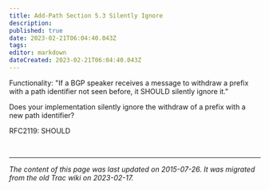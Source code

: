 ```yaml
---
title: Add-Path Section 5.3 Silently Ignore
description: 
published: true
date: 2023-02-21T06:04:40.043Z
tags: 
editor: markdown
dateCreated: 2023-02-21T06:04:40.043Z
---
```



 Functionality: "If a BGP speaker receives a message to withdraw a prefix with a path identifier not seen before, it SHOULD silently ignore it."

Does your implementation silently ignore the withdraw of a prefix with a new path identifier?

  RFC2119: SHOULD

&nbsp;
&nbsp;
&nbsp;

---

*The content of this page was last updated on 2015-07-26. It was migrated from the old Trac wiki on 2023-02-17.*